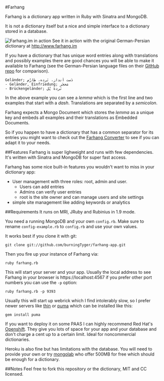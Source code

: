 #Farhang

Farhang is a dictionary app written in Ruby with Sinatra and MongoDB. 

It is not a dictionary itself but a nice and simple interface to a dictionary
stored in a database.

![Farhang.im in action](http://d.pr/i/kQYY+)
See it in action with the original German-Persian dictionary at
http://www.farhang.im 

If you have a dictionary that has unique word entries along with
translations and possibly examples there are good chances you will be
able to make it available to Farhang (see the German-Persian language files on their [GitHub repo](https://github.com/ckh/farhang) for comparison).

    Geländer; دَست اَنداز، نَرده، طارُم
    - Geländer, Einfriedung; مَحجَر
    - Brückengeländer; نَردهٔ پُل

In the above example you can see a _lemma_ which is the first line and two examples that start with a _dash_. Translations are separated by a _semicolon_.

Farhang expects a Mongo Document which stores the _lemma_ as a unique
key and embeds all examples and their translations as Embedded
Documents.

So if you happen to have a dictionary that has a common separator for
its entries you might want to check out the [Farhang
Converter](https://github.com/burningTyger/farhang-txt2mongo) to see if
you can adapt it to your needs.

##Features
Farhang is super lighweight and runs with few dependencies. It's written with
Sinatra and MongoDB for super fast access.

Farhang has some nice built-in features you wouldn't want to miss in
your dictionary app:

* User management with three roles: root, admin and user.
  * Users can add entries
  * Admins can verify user entries
  * root is the site owner and can manage users and site settings
* simple site management like adding keywords or analytics

##Requirements
It runs on MRI, JRuby and Rubinius in 1.9 mode.

You need a running MongoDB and your own `config.rb`. Make sure to rename 
`config-example.rb` to `config.rb` and use your own values. 

It works best if you clone it with git:

    git clone git://github.com/burningTyger/farhang-app.git

Then you fire up your instance of Farhang via:

    ruby farhang.rb

This will start your server and your app. Usually the local address to
see Farhang in your browser is https://localhost:4567 if you prefer
other port numbers you can use the `-p` option:

    ruby farhang.rb -p 9393

Usually this will start up webrick which I find intolerably slow, so I
prefer newer servers like [thin](https://github.com/macournoyer/thin) or
[puma](http://puma.io/) which can be installed like this:

    gem install puma

If you want to deploy it on some PAAS I can highly recommend Red Hat's [Openshift](https://openshift.redhat.com/app/). They give you lots of space for your app and your database and don't charge a cent up to a certain limit. Ideal for noncommercial dictionaries.

Heroku is also fine but has limitations with the database. You will need to provide your own or try [mongolab](https://mongolab.com) who offer 500MB for free which should be enough for a dictionary.

##Notes
Feel free to fork this repository or the dictionary, MIT and CC licensed.
